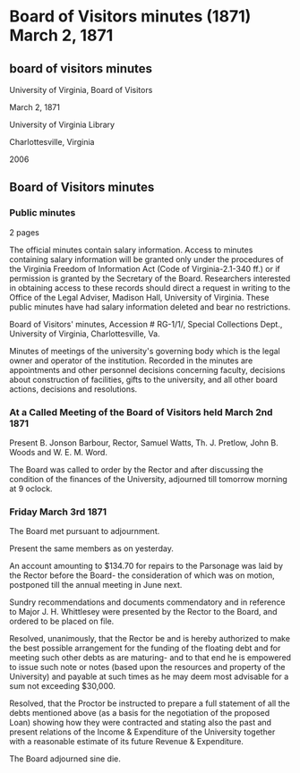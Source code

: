 <!-- llmformatted -->
# Board of Visitors minutes (1871) March 2, 1871

## board of visitors minutes

University of Virginia, Board of Visitors

March 2, 1871

University of Virginia Library

Charlottesville, Virginia

2006

## Board of Visitors minutes

### Public minutes

2 pages

The official minutes contain salary information. Access to minutes containing salary information will be granted only under the procedures of the Virginia Freedom of Information Act (Code of Virginia-2.1-340 ff.) or if permission is granted by the Secretary of the Board. Researchers interested in obtaining access to these records should direct a request in writing to the Office of the Legal Adviser, Madison Hall, University of Virginia. These public minutes have had salary information deleted and bear no restrictions.

Board of Visitors' minutes, Accession # RG-1/1/, Special Collections Dept., University of Virginia, Charlottesville, Va.

Minutes of meetings of the university's governing body which is the legal owner and operator of the institution. Recorded in the minutes are appointments and other personnel decisions concerning faculty, decisions about construction of facilities, gifts to the university, and all other board actions, decisions and resolutions.

### At a Called Meeting of the Board of Visitors held March 2nd 1871

Present B. Jonson Barbour, Rector, Samuel Watts, Th. J. Pretlow, John B. Woods and W. E. M. Word.

The Board was called to order by the Rector and after discussing the condition of the finances of the University, adjourned till tomorrow morning at 9 oclock.

### Friday March 3rd 1871

The Board met pursuant to adjournment.

Present the same members as on yesterday.

An account amounting to $134.70 for repairs to the Parsonage was laid by the Rector before the Board- the consideration of which was on motion, postponed till the annual meeting in June next.

Sundry recommendations and documents commendatory and in reference to Major J. H. Whittlesey were presented by the Rector to the Board, and ordered to be placed on file.

Resolved, unanimously, that the Rector be and is hereby authorized to make the best possible arrangement for the funding of the floating debt and for meeting such other debts as are maturing- and to that end he is empowered to issue such note or notes (based upon the resources and property of the University) and payable at such times as he may deem most advisable for a sum not exceeding $30,000.

Resolved, that the Proctor be instructed to prepare a full statement of all the debts mentioned above (as a basis for the negotiation of the proposed Loan) showing how they were contracted and stating also the past and present relations of the Income & Expenditure of the University together with a reasonable estimate of its future Revenue & Expenditure.

The Board adjourned sine die.
